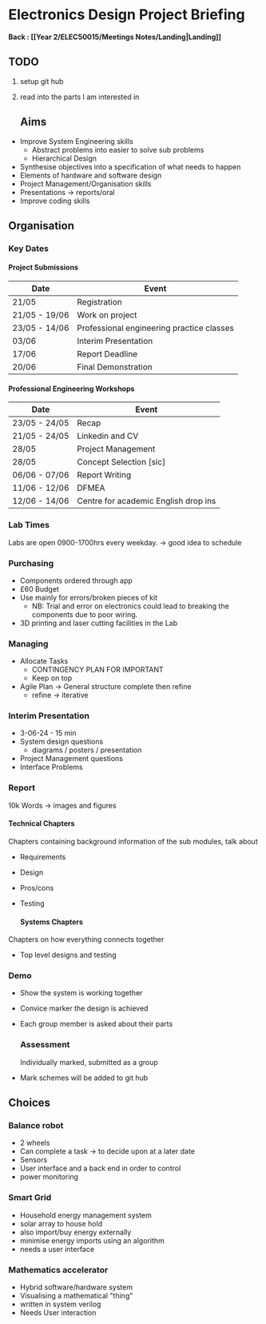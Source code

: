 # Electronics Design Project Briefing

**Back : [[Year 2/ELEC50015/Meetings Notes/Landing|Landing]]**

## TODO

1. setup git hub
2. read into the parts I am interested in
   
   ## Aims
- Improve System Engineering skills
  - Abstract problems into easier to solve sub problems
  - Hierarchical Design
- Synthesise objectives into a specification of what needs to happen
- Elements of hardware and software design
- Project Management/Organisation skills
- Presentations -> reports/oral
- Improve coding skills

## Organisation

### Key Dates

#### Project Submissions

| Date          | Event                                     |
| ------------- | ----------------------------------------- |
| 21/05         | Registration                              |
| 21/05 - 19/06 | Work on project                           |
| 23/05 - 14/06 | Professional engineering practice classes |
| 03/06         | Interim Presentation                      |
| 17/06         | Report Deadline                           |
| 20/06         | Final Demonstration                       |

#### Professional Engineering Workshops

| Date          | Event                                |
| ------------- | ------------------------------------ |
| 23/05 - 24/05 | Recap                                |
| 21/05 - 24/05 | Linkedin and CV                      |
| 28/05         | Project Management                   |
| 28/05         | Concept Selection [sic]              |
| 06/06 - 07/06 | Report Writing                       |
| 11/06 - 12/06 | DFMEA                                |
| 12/06 - 14/06 | Centre for academic English drop ins |

### Lab Times

Labs are open 0900-1700hrs every weekday. -> good idea to schedule

### Purchasing

- Components ordered through app
- £60 Budget
- Use mainly for errors/broken pieces of kit
  - NB: Trial and error on electronics could lead to breaking the components due to poor wiring.
- 3D printing and laser cutting facilities in the Lab

### Managing

- Allocate Tasks
  - CONTINGENCY PLAN FOR IMPORTANT
  - Keep on top
- Agile Plan -> General structure complete then refine
  - refine -> iterative

### Interim Presentation

- 3-06-24 - 15 min
- System design questions
  - diagrams / posters / presentation
- Project Management questions
- Interface Problems

### Report

10k Words -> images and figures

#### Technical Chapters

Chapters containing background information of the sub modules, talk about

- Requirements
- Design
- Pros/cons
- Testing
  
  #### Systems Chapters

Chapters on how everything connects together

- Top level designs and testing

### Demo

- Show the system is working together
- Convice marker the design is achieved
- Each group member is asked about their parts
  
  ### Assessment
  
  Individually marked, submitted as a group
- Mark schemes will be added to git hub

## Choices

### Balance robot

- 2 wheels
- Can complete a task -> to decide upon at a later date
- Sensors
- User interface and a back end in order to control
- power monitoring

### Smart Grid

- Household energy management system
- solar array to house hold
- also import/buy energy externally
- minimise energy imports using an algorithm
- needs a user interface

### Mathematics accelerator

- Hybrid software/hardware system
- Visualising a mathematical "thing"
- written in system verilog
- Needs User interaction

